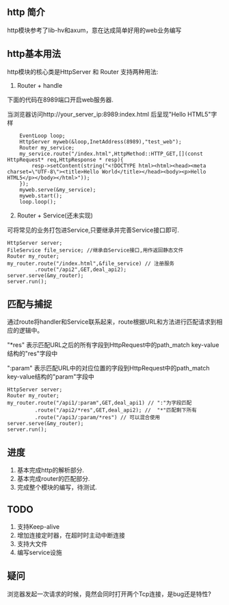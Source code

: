 ## http 简介
http模块参考了lib-hv和axum，意在达成简单好用的web业务编写

## http基本用法
http模块的核心类是HttpServer 和 Router
支持两种用法:
1. Router + handle

下面的代码在8989端口开启web服务器.

当浏览器访问http://your_server_ip:8989:index.html 后呈现"Hello HTML5"字样
```
    EventLoop loop;
    HttpServer myweb(&loop,InetAddress(8989),"test_web");
    Router my_service;
    my_service.route("/index.html",HttpMethod::HTTP_GET,[](const HttpRequest* req,HttpResponse * resp){
        resp->setContent(string("<!DOCTYPE html><html><head><meta charset=\"UTF-8\"><title>Hello World</title></head><body><p>Hello HTML5</p></body></html>"));
    });
    myweb.serve(&my_service);
    myweb.start();
    loop.loop();
```

2. Router + Service(还未实现)

可将常见的业务打包进Service,只要继承并完善Service接口即可.
```
HttpServer server;
FileService file_service; //继承自Service接口,用作返回静态文件
Router my_router;
my_router.route("/index.html",&file_service) // 注册服务
         .route("/api2",GET,deal_api2);
server.serve(&my_router);
server.run();
```

## 匹配与捕捉

通过route将handler和Service联系起来，route根据URL和方法进行匹配请求到相应的逻辑中。

"*res" 表示匹配URL之后的所有字段到HttpRequest中的path_match key-value结构的"res"字段中

":param" 表示匹配URL中的对应位置的字段到HttpRequest中的path_match key-value结构的"param"字段中

```
HttpServer server;
Router my_router;
my_router.route("/api1/:param",GET,deal_api1) // ":"为字段匹配
         .route("/api2/*res",GET,deal_api2); //  "*"匹配剩下所有
         .route("/api3/:param/*res") // 可以混合使用
server.serve(&my_router);
server.run();
```

## 进度
1. 基本完成http的解析部分.
2. 基本完成router的匹配部分.
3. 完成整个模块的编写，待测试.

## TODO
1. 支持Keep-alive
2. 增加连接定时器，在超时时主动中断连接
3. 支持大文件
4. 编写service设施

## 疑问
浏览器发起一次请求的时候，竟然会同时打开两个Tcp连接，是bug还是特性?